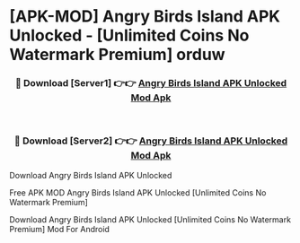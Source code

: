 # [APK-MOD] Angry Birds Island APK Unlocked - [Unlimited Coins No Watermark Premium] orduw



<div align="center">
<h3>🔴 Download [Server1] 👉👉 <a href="https://momento.my/?title=Angry_Birds_Island_APK_Unlocked">Angry Birds Island APK Unlocked Mod Apk</a></h3><br>

<h3>🔴 Download [Server2] 👉👉 <a href="https://momento.my/?title=Angry_Birds_Island_APK_Unlocked">Angry Birds Island APK Unlocked Mod Apk</a></h3>
</div>



Download Angry Birds Island APK Unlocked 

Free APK MOD Angry Birds Island APK Unlocked [Unlimited Coins No Watermark Premium]

Download Angry Birds Island APK Unlocked [Unlimited Coins No Watermark Premium] Mod For Android

